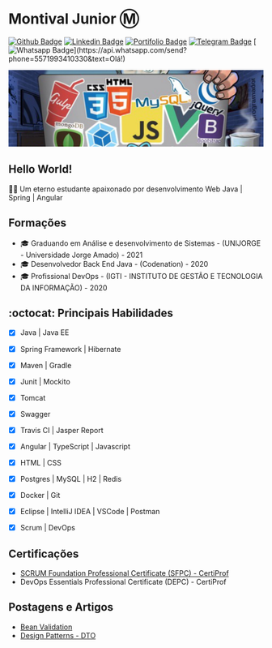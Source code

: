 # Montival Junior :m:


[![Github Badge](https://img.shields.io/badge/-Github-000?style=flat-square&logo=Github&logoColor=white&link=https://github.com/MonthAlcantara/)](https://github.com/MonthAlcantara/)
[![Linkedin Badge](https://img.shields.io/badge/-LinkedIn-blue?style=flat-square&logo=Linkedin&logoColor=white&link=https://www.linkedin.com/in/montivaljunior/)](https://www.linkedin.com/in/montivaljunior/)
[![Portifolio Badge](https://img.shields.io/badge/Portfolio-Page-black?style=flat-square&link=https://monthalcantara.github.io/)](https://monthalcantara.github.io/)
[![Telegram Badge](https://img.shields.io/badge/-Telegram-1ca0f1?style=flat-square&labelColor=1ca0f1&logo=telegram&logoColor=white&link=https://t.me/monthalcantara)](https://t.me/monthalcantara)
[![Whatsapp Badge](https://img.shields.io/badge/-Whatsapp-4CA143?style=flat-square&labelColor=4CA143&logo=whatsapp&logoColor=white&link=https://api.whatsapp.com/send?phone=5571993410330&text=Olá!)](https://api.whatsapp.com/send?phone=5571993410330&text=Olá!)

![Imagem_capa](https://github.com/MonthAlcantara/MonthAlcantara/blob/master/github.jpg)

## Hello World!
:man_technologist: Um eterno estudante apaixonado por desenvolvimento Web Java | Spring | Angular

## Formações
- 🎓 Graduando em Análise e desenvolvimento de Sistemas - (UNIJORGE - Universidade Jorge Amado) - 2021
- 🎓 Desenvolvedor Back End Java - (Codenation) - 2020
- 🎓 Profissional DevOps - (IGTI - INSTITUTO DE GESTÃO E TECNOLOGIA DA INFORMAÇÃO) - 2020


## :octocat:  Principais Habilidades
- [x] Java | Java EE
- [x] Spring Framework | Hibernate 
- [x] Maven | Gradle
- [x] Junit | Mockito 
- [x] Tomcat 
- [x] Swagger 
- [x] Travis CI | Jasper Report
- [x] Angular | TypeScript | Javascript
- [x] HTML | CSS
- [x] Postgres | MySQL | H2 | Redis
- [x] Docker | Git
- [x] Eclipse | IntelliJ IDEA | VSCode | Postman 
- [x] Scrum | DevOps


## Certificações
- [SCRUM Foundation Professional Certificate (SFPC) - CertiProf
](https://cmkr.co/pdf/downloads/?certificate_id=45000&sid=44542106&nrg_id=657511&test_id=1112700&aid=4238890&utype=SD&cert_token=22818f6a07396820d4cf7456d8753448&tprtoken=TAXC)
- DevOps Essentials Professional Certificate (DEPC) - CertiProf 


## Postagens e Artigos
- [Bean Validation](https://javabahia.github.io//jsr-303-bean-validation-algumas-anotacoes/)
- [Design Patterns - DTO](https://javabahia.github.io/falando-sobre-dto/)

